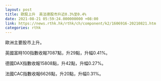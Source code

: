```yaml
---
layout: post
title: 歐股上升　英法德股市升近0.3%至0.4%
date: 2021-08-21 05:59:24.000000000 +08:00
link: https://news.rthk.hk/rthk/ch/component/k2/1606916-20210821.htm
categories: rthk
---
```


歐洲主要股市上升。

英國富時100指數收報7087點，升29點，升幅0.41%。

德國DAX指數收報15808點，升42點，升幅0.27%。

法國CAC指數收報6626點，升20點，升幅0.31%。
